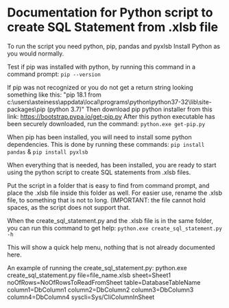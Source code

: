<h1> Documentation for Python script to create SQL Statement from .xlsb file </h1>

To run the script you need python, pip, pandas and pyxlsb 
Install Python as you would normally. 

Test if pip was installed with python, by running this command in a command prompt: `pip --version`

If pip was not recognized or you do not get a return string looking something like this: 
"pip 18.1 from c:\users\asteiness\appdata\local\programs\python\python37-32\lib\site-packages\pip (python 3.7)" 
Then download pip python installer from this link: https://bootstrap.pypa.io/get-pip.py
After this python executable has been securely downloaded, run the command: `python.exe get-pip.py`

When pip has been installed, you will need to install some python dependencies. This is done by running these commands: `pip install pandas` & `pip install pyxlsb`

When everything that is needed, has been installed, you are ready to start using the python script to create SQL statements from .xlsb files.

Put the script in a folder that is easy to find from command prompt, and place the .xlsb file inside this folder as well.
For easier use, rename the .xlsb file, to something that is not to long. (IMPORTANT: the file cannot hold spaces, as the script does not support that.

When the create_sql_statement.py and the .xlsb file is in the same folder, you can run this command to get help: `python.exe create_sql_statement.py -h`

This will show a quick help menu, nothing that is not already documented here.

An example of running the create_sql_statement.py:
    python.exe create_sql_statement.py file=file_name.xlsb sheet=Sheet1 noOfRows=NoOfRowsToReadFromSheet table=DatabaseTableName column1=DbColumn1 column2=DbColumn2 column3=DbColumn3 column4=DbColumn4 syscli=Sys/CliColumnInSheet
